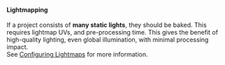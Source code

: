 #### Lightmapping
If a project consists of **many static lights**, they should be baked. This requires lightmap UVs, and pre-processing time. This gives the benefit of high-quality lighting, even global illumination, with minimal processing impact.  
See [Configuring Lightmaps](https://learn.unity.com/tutorial/configuring-lightmaps) for more information. 